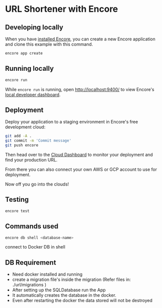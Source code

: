 # URL Shortener with Encore

## Developing locally

When you have [installed Encore](https://encore.dev/docs/install), you can create a new Encore application and clone this example with this command.

```bash
encore app create
```

## Running locally

```bash
encore run
```

While `encore run` is running, open <http://localhost:9400/> to view Encore's [local developer dashboard](https://encore.dev/docs/observability/dev-dash).

## Deployment

Deploy your application to a staging environment in Encore's free development cloud:

```bash
git add -A .
git commit -m 'Commit message'
git push encore
```

Then head over to the [Cloud Dashboard](https://app.encore.dev) to monitor your deployment and find your production URL.

From there you can also connect your own AWS or GCP account to use for deployment.

Now off you go into the clouds!

## Testing

```bash
encore test
```

## Commands used

```bash
encore db shell <database-name>
```

connect to Docker DB in shell

## DB Requirement

- Need docker installed and running
- create a migration file's inside the migration (Refer files in: ./url/migrations )
- After setting up the SQLDatabase run the App
- It automatically creates the database in the docker.
- Even after restarting the docker the data stored will not be destroyed
